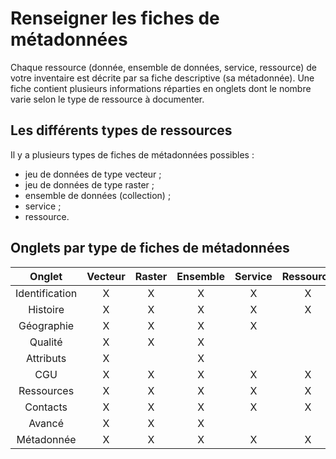 # Renseigner les fiches de métadonnées

Chaque ressource (donnée, ensemble de données, service, ressource) de votre inventaire est décrite par sa fiche descriptive (sa métadonnée). Une fiche contient plusieurs informations réparties en onglets dont le nombre varie selon le type de ressource à documenter.

## Les différents types de ressources

Il y a plusieurs types de fiches de métadonnées possibles :
* jeu de données de type vecteur ;
* jeu de données de type raster ;
* ensemble de données (collection) ;
* service ;
* ressource.

## Onglets par type de fiches de métadonnées

| Onglet          | Vecteur | Raster  | Ensemble | Service | Ressource | Queue d'URL      |
|:---------------:|:-------:|:-------:|:--------:|:-------:|:---------:|:----------------:|
| Identification  | X       | X       | X        | X       | X         | /identification  |
| Histoire        | X       | X       | X        | X       | X         | /history         |
| Géographie      | X       | X       | X        | X       |           | /geography       |
| Qualité         | X       | X       | X        |         |           | /quality         |
| Attributs       | X       |         | X        |         |           | /attributes      |
| CGU             | X       | X       | X        | X       | X         | /constraints     |
| Ressources      | X       | X       | X        | X       | X         | /resources       |
| Contacts        | X       | X       | X        | X       | X         | /contacts        |
| Avancé          | X       | X       | X        |         |           | /advanced        |
| Métadonnée      | X       | X       | X        | X       | X         | /metadata        |



